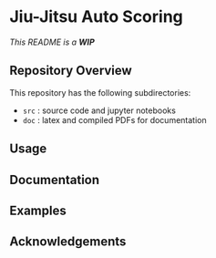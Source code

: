 # Jiu-Jitsu Auto Scoring
*This README is a **WIP***

## Repository Overview
This repository has the following subdirectories:
- `src` : source code and jupyter notebooks  
- `doc` : latex and compiled PDFs for documentation

## Usage

## Documentation

## Examples

## Acknowledgements
